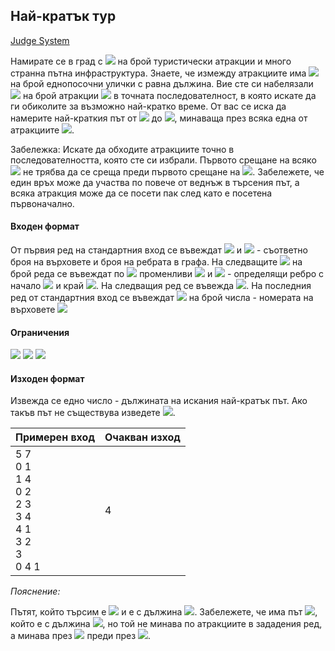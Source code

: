 ## Най-кратък тур

[Judge System](https://www.hackerrank.com/contests/sda-2019-2020-exam-2e3nr4rr/challenges/shortest-tour/problem)

Намирате се в град с <img src="https://latex.codecogs.com/svg.latex?\Large&space;N"> на брой туристически атракции и много странна пътна инфраструктура. Знаете, че измежду атракциите има <img src="https://latex.codecogs.com/svg.latex?\Large&space;M"> на брой еднопосочни улички с равна дължина. Вие сте си набелязали <img src="https://latex.codecogs.com/svg.latex?\Large&space;K"> на брой атракции <img src="https://latex.codecogs.com/svg.latex?\Large&space;X_1,X_2,...,X_K"> в точната последователност, в която искате да ги обиколите за възможно най-кратко време. От вас се иска да намерите най-краткия път от <img src="https://latex.codecogs.com/svg.latex?\Large&space;X_1"> до <img src="https://latex.codecogs.com/svg.latex?\Large&space;X_K">, минаваща през всяка една от атракциите <img src="https://latex.codecogs.com/svg.latex?\Large&space;X_2,...,X_{K-1}">.

Забележка: Искате да обходите атракциите точно в последователността, която сте си избрали. Първото срещане на всяко <img src="https://latex.codecogs.com/svg.latex?\Large&space;X_i"> не трябва да се среща преди първото срещане на <img src="https://latex.codecogs.com/svg.latex?\Large&space;X_{i-1}">. Забележете, че един връх може да участва по повече от веднъж в търсения път, а всяка атракция може да се посети пак след като е посетена първоначално.

#### Входен формат

От първия ред на стандартния вход се въвеждат <img src="https://latex.codecogs.com/svg.latex?\Large&space;N"> и <img src="https://latex.codecogs.com/svg.latex?\Large&space;М"> - съответно броя на върховете и броя на ребрата в графа. На следващите <img src="https://latex.codecogs.com/svg.latex?\Large&space;М"> на брой реда се въвеждат по <img src="https://latex.codecogs.com/svg.latex?\Large&space;2"> променливи <img src="https://latex.codecogs.com/svg.latex?\Large&space;a_i"> и <img src="https://latex.codecogs.com/svg.latex?\Large&space;b_i"> - определящи ребро с начало <img src="https://latex.codecogs.com/svg.latex?\Large&space;a_i"> и край <img src="https://latex.codecogs.com/svg.latex?\Large&space;b_i">. На следващия ред се въвежда <img src="https://latex.codecogs.com/svg.latex?\Large&space;К">. На последния ред от стандартния вход се въвеждат <img src="https://latex.codecogs.com/svg.latex?\Large&space;К"> на брой числа - номерата на върховете <img src="https://latex.codecogs.com/svg.latex?\Large&space;X_1,...,X_K">

#### Ограничения

<img src="https://latex.codecogs.com/svg.latex?\Large&space;N\le{10^3}">

<img src="https://latex.codecogs.com/svg.latex?\Large&space;M,K\le{10^4}">

<img src="https://latex.codecogs.com/svg.latex?\Large&space;0\le{a_i,b_i,X_i}<N">

#### Изходен формат

Извежда се едно число - дължината на искания най-кратък път. Ако такъв път не съществува изведете <img src="https://latex.codecogs.com/svg.latex?\Large&space;-1">.

Примерен вход|Oчакван изход
-|-
5 7<br>0 1<br>1 4<br>0 2<br>2 3<br>3 4<br>4 1<br>3 2<br>3<br>0 4 1|4

*Пояснение:*

Пътят, който търсим е <img src="https://latex.codecogs.com/svg.latex?\Large&space;0->2->3->4->1"> и е с дължина <img src="https://latex.codecogs.com/svg.latex?\Large&space;4">. Забележете, че има път <img src="https://latex.codecogs.com/svg.latex?\Large&space;0->1->4->1">, който е с дължина <img src="https://latex.codecogs.com/svg.latex?\Large&space;3">, но той не минава по атракциите в зададения ред, а минава през <img src="https://latex.codecogs.com/svg.latex?\Large&space;1"> преди през <img src="https://latex.codecogs.com/svg.latex?\Large&space;4">.

